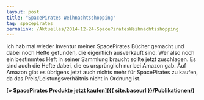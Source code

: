 ```yaml
---
layout: post
title: "SpacePirates Weihnachtsshopping"
tag: spacepirates
permalink: /Aktuelles/2014-12-24-SpacePiratesWeihnachtsshopping
---
```


Ich hab mal wieder Inventur meiner SpacePirates Bücher gemacht und dabei noch Hefte gefunden, die eigentlich ausverkauft sind. Wer also noch ein bestimmtes Heft in seiner Sammlung braucht sollte jetzt zuschlagen. Es sind auch die Hefte dabei, die es ursprünglich nur bei Amazon gab. Auf Amazon gibt es übrigens jetzt auch nichts mehr für SpacePirates zu kaufen, da das Preis/Leistungsverhältnis nicht in Ordnung ist.

**[&raquo; SpacePirates Produkte jetzt kaufen]({{ site.baseurl }}/Publikationen/)**


